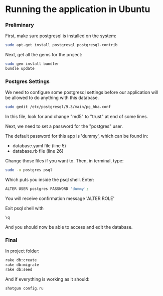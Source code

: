 # Running the application in Ubuntu

### Preliminary
First, make sure postgresql is installed on the system:
```sh
sudo apt-get install postgresql postgresql-contrib
```
Next, get all the gems for the project:
```sh
sudo gem install bundler
bundle update
```

### Postgres Settings
We need to configure some postgresql settings before our application will be allowed to do anything with this database.
```sh
sudo gedit /etc/postgresql/9.3/main/pg_hba.conf
```
In this file, look for and change "md5" to "trust" at end of some lines.

Next, we need to set a password for the "postgres" user.

The default password for this app is 'dummy', which can be found in:
  - database.yaml file (line 5)
  - database.rb file (line 26)

Change those files if you want to.
Then, in terminal, type:
```sh
sudo -u postgres psql
```

Which puts you inside the psql shell. Enter:

```sh
ALTER USER postgres PASSWORD 'dummy';
```

You will receive confirmation message 'ALTER ROLE'

Exit psql shell with

```sh
\q
```

And you should now be able to access and edit the database.

### Final
In project folder:
```sh
rake db:create
rake db:migrate
rake db:seed
```

And if everything is working as it should:
```sh
shotgun config.ru
```
